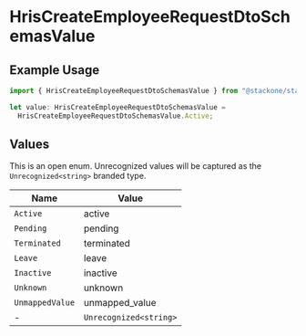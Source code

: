 # HrisCreateEmployeeRequestDtoSchemasValue

## Example Usage

```typescript
import { HrisCreateEmployeeRequestDtoSchemasValue } from "@stackone/stackone-client-ts/sdk/models/shared";

let value: HrisCreateEmployeeRequestDtoSchemasValue =
  HrisCreateEmployeeRequestDtoSchemasValue.Active;
```

## Values

This is an open enum. Unrecognized values will be captured as the `Unrecognized<string>` branded type.

| Name                   | Value                  |
| ---------------------- | ---------------------- |
| `Active`               | active                 |
| `Pending`              | pending                |
| `Terminated`           | terminated             |
| `Leave`                | leave                  |
| `Inactive`             | inactive               |
| `Unknown`              | unknown                |
| `UnmappedValue`        | unmapped_value         |
| -                      | `Unrecognized<string>` |